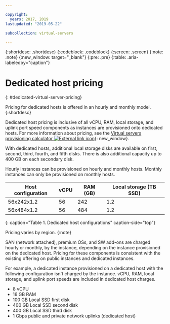 ```yaml
---

copyright:
  years: 2017, 2019
lastupdated: "2019-05-22"

subcollection: virtual-servers

---
```


{:shortdesc: .shortdesc}
{:codeblock: .codeblock}
{:screen: .screen}
{:note: .note}
{:new_window: target="_blank"}
{:pre: .pre}
{:table: .aria-labeledby="caption"}

# Dedicated host pricing
{: #dedicated-virtual-server-pricing}

Pricing for dedicated hosts is offered in an hourly and monthly model.
{:shortdesc}

Dedicated host pricing is inclusive of all vCPU, RAM, local storage, and uplink port speed components as instances are provisioned onto dedicated hosts. For more information about pricing, see the [Virtual servers provisioning calculator ![External link icon](../icons/launch-glyph.svg "External link icon")](https://www.ibm.com/cloud-computing/bluemix/virtual-servers/calculator){: new_window}.

With dedicated hosts, additional local storage disks are available on first, second, third, fourth, and fifth disks. There is also additional capacity up to 400 GB on each secondary disk.

Hourly instances can be provisioned on hourly and monthly hosts. Monthly instances can only be provisioned on monthly hosts.

| Host configuration | vCPU	| RAM (GB) | Local storage (TB SSD) |
| ------------------ | ---- | -------- | ---------------------- |
| 56x242x1.2  	     |  56 	|   242    |        	1.2	          |
| 56x484x1.2         |  56  |   484    |          1.2           |
{: caption="Table 1. Dedicated host configurations" caption-side="top"}

Pricing varies by region.
{:note}

SAN (network attached), premium OSs, and SW add-ons are charged hourly or monthly, by the instance, depending on the instance provisioned on the dedicated host. Pricing for these components is consistent with the existing offering on public instances and dedicated instances. 

For example, a dedicated instance provisioned on a dedicated host with the following configuration isn't charged by the instance. vCPU, RAM, local storage, and uplink port speeds are included in dedicated host charges. 

* 8 vCPU
* 16 GB RAM
* 100 GB Local SSD first disk
* 400 GB Local SSD second disk
* 400 GB Local SSD third disk
* 1 Gbps public and private network uplinks (dedicated host) 


